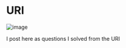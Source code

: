 # URI
![image](https://user-images.githubusercontent.com/63483901/132265496-3401182a-a09d-4ccb-ad42-1312b4260970.png)

I post here as questions I solved from the URI

